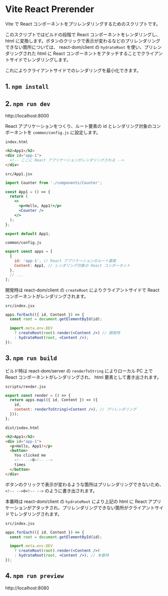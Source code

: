 # Vite React Prerender

Vite で React コンポーネントをプリレンダリングするためのスクリプトです。

このスクリプトではビルドの段階で React コンポーネントをレンダリングし、 html に変換します。ボタンのクリックで表示が変わるなどのプリレンダリングできない箇所については、 react-dom/client の `hydrateRoot` を使い、プリレンダリングされた html に React コンポーネントをアタッチすることでクライアントサイドでレンダリングします。

これによりクライアントサイドでのレンダリングを最小化できます。

## 1. `npm install`

## 2. `npm run dev`

http://localhost:8000

React アプリケーションをつくり、ルート要素の id とレンダリング対象のコンポーネントを `common/config.js` に設定します。

`index.html`

```html
<h2>App1</h2>
<div id="app-1">
  <!-- ここに React アプリケーションがレンダリングされる -->
</div>
```

`src/App1.jsx`

```jsx
import Counter from './components/Counter';

const App1 = () => {
  return (
    <>
      <p>Hello, App1!</p>
      <Counter />
    </>
  );
};

export default App1;
```

`common/config.js`

```js
export const apps = [
  {
    id: 'app-1', // React アプリケーションのルート要素
    Content: App1, // レンダリング対象の React コンポーネント
  },
  // ...
];
```

開発時は react-dom/client の `createRoot` によりクライアントサイドで React コンポーネントがレンダリングされます。

`src/index.jsx`

```jsx
apps.forEach(({ id, Content }) => {
  const root = document.getElementById(id);

  import.meta.env.DEV
    ? createRoot(root).render(<Content />) // 開発時
    : hydrateRoot(root, <Content />);
});
```

## 3. `npm run build`

ビルド時は react-dom/server の `renderToString` によりローカル PC 上で React コンポーネントがレンダリングされ、 html 要素として書き出されます。

`scripts/render.jsx`

```jsx
export const render = () => {
  return apps.map(({ id, Content }) => ({
    id,
    content: renderToString(<Content />), // プリレンダリング
  }));
};
```

`dist/index.html`

```html
<h2>App1</h2>
<div id="app-1">
  <p>Hello, App1!</p>
  <button>
    You clicked me
    <!-- -->0<!-- -->
    times
  </button>
</div>
```

ボタンのクリックで表示が変わるような箇所はプリレンダリングできないため、 `<!-- -->0<!-- -->` のように書き出されます。

本番時は react-dom/client の `hydrateRoot` により上記の html に React アプリケーションがアタッチされ、プリレンダリングできない箇所がクライアントサイドでレンダリングされます。

`src/index.jsx`

```jsx
apps.forEach(({ id, Content }) => {
  const root = document.getElementById(id);

  import.meta.env.DEV
    ? createRoot(root).render(<Content />)
    : hydrateRoot(root, <Content />); // 本番時
});
```

## 4. `npm run preview`

http://localhost:8080

